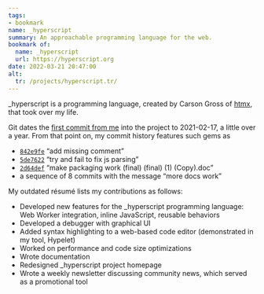 ```yaml
---
tags:
- bookmark
name: _hyperscript
summary: An approachable programming language for the web.
bookmark of:
  name: _hyperscript
  url: https://hyperscript.org
date: 2022-03-21 20:47:00
alt:
  tr: /projects/hyperscript.tr/
---
```


\_hyperscript is a programming language, created by Carson Gross of [htmx], 
that took over my life.

[htmx]: https://htmx.org

Git dates the [first commit from me] into the project to 
<time>2021-02-17</time>, a little over a year. From that point on, my commit history features such gems as

 - [`842e9fe`] <q>add missing comment</q>
 - [`5de7622`] <q>try and fail to fix js parsing</q>
 - [`2d64def`] <q>make packaging work (final) (final) (1) (Copy).doc</q>
 - a sequence of 8 commits with the message <q>more docs work</q>

My outdated résumé lists my contributions as follows:

 - Developed new features for the _hyperscript programming language: Web Worker integration, inline JavaScript, reusable behaviors
 - Developed a debugger with graphical UI
 - Added syntax highlighting to a web-based code editor (demonstrated in my tool, Hypelet)
 - Worked on performance and code size optimizations
 - Wrote documentation
 - Redesigned _hyperscript project homepage
 - Wrote a weekly newsletter discussing community news, which served as a promotional tool 

[first commit from me]: https://github.com/bigskysoftware/_hyperscript/commit/6d4c0ead879e911cd45eeafe102013afd4a3b565
[`842e9fe`]: https://github.com/bigskysoftware/_hyperscript/commit/842e9fe1d9f2212a1588e131b4047e965612f6e5
[`5de7622`]: https://github.com/bigskysoftware/_hyperscript/commit/5de762269db03221d0ef56ef45463de7cffe680b
[`2d64def`]: https://github.com/bigskysoftware/_hyperscript/commit/2d64def1205bcdd3ccfc71d461198c6c2dad05c1